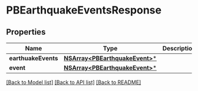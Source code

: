 # PBEarthquakeEventsResponse

## Properties
Name | Type | Description | Notes
------------ | ------------- | ------------- | -------------
**earthuakeEvents** | [**NSArray&lt;PBEarthquakeEvent&gt;***](PBEarthquakeEvent.md) |  | [optional] 
**event** | [**NSArray&lt;PBEarthquakeEvent&gt;***](PBEarthquakeEvent.md) |  | [optional] 

[[Back to Model list]](../README.md#documentation-for-models) [[Back to API list]](../README.md#documentation-for-api-endpoints) [[Back to README]](../README.md)


